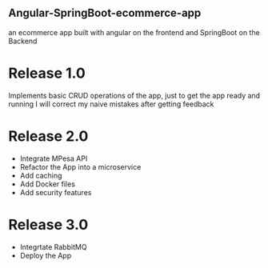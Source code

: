 ## Angular-SpringBoot-ecommerce-app
an ecommerce app built with angular on the frontend and SpringBoot on the Backend

# Release 1.0
Implements basic CRUD operations of the app, just to get the app ready and running
I will correct my naive mistakes after getting feedback

 # Release 2.0
* Integrate MPesa API
* Refactor the App into a microservice
* Add caching
* Add Docker files
* Add security features

# Release 3.0
 * Integrtate RabbitMQ
 * Deploy the App

